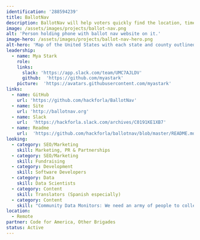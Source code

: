 ```yaml
---
identification: '288594239'
title: BallotNav
description: BallotNav will help voters quickly find the location, times of operation, and due date for dropping off mail-in ballots in person. Due to COVID-19 and cuts to the United States Postal Service, some voters may feel insecure not only about going out to the polls, but also about utilizing the mail to cast their vote. While it is possible to drop off your mail-in ballot in person, the rules for doing so are not clearly outlined in one single location. Information is scattered across state and county websites, each of which may individually fail to provide one or more elements of crucial information, such as available ballot drop-off times. The BallotNav project will collect this data through a network of brigade partnerships and update it accordingly leading up to November’s election.<br><br>BallotNav’s overall goal is to provide information that helps voters cast their ballots safely and correctly, and avoid accidental disenfranchisement.
image: /assets/images/projects/ballot-nav.png
alt: 'Person holding phone with ballot nav website on it.'
image-hero: /assets/images/projects/ballot-nav-hero.png
alt-hero: 'Map of the United States with each state and county outlined.'
leadership:
  - name: Mya Stark
    role: 
    links:
      slack: 'https://app.slack.com/team/UMC7AJLDV'
      github:  'https://github.com/myastark'
    picture:  'https://avatars.githubusercontent.com/myastark'
links:
  - name: GitHub
    url: 'https://github.com/hackforla/BallotNav'
  - name: Site
    url: 'http://ballotnav.org'
  - name: Slack
    url:  'https://hackforla.slack.com/archives/C0191KE1XB7'
  - name: Readme
    url:  'https://github.com/hackforla/ballotnav/blob/master/README.md'
looking: 
  - category: SEO/Marketing
    skill: Marketing, PR & Partnerships
  - category: SEO/Marketing
    skill: Fundraising
  - category: Development
    skill: Software Developers
  - category: Data
    skill: Data Scientists
  - category: Content
    skill: Translators (Spanish especially)
  - category: Content
    skill: "Community Data Monitors: We need an army of people to collect information about drop-off sites for 3,000 counties, and remain on-call to update it when changes occur."
location: 
  - Remote
partner: Code for America, Other Brigades
status: Active
---
```

